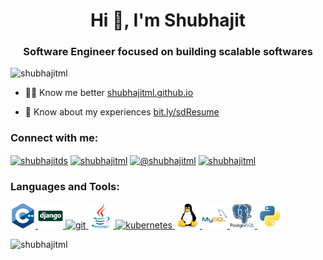 <h1 align="center">Hi 👋, I'm Shubhajit</h1>
<h3 align="center">Software Engineer focused on building scalable softwares</h3>

<p align="left"> <img src="https://komarev.com/ghpvc/?username=shubhajitml&label=Profile%20views&color=0e75b6&style=flat" alt="shubhajitml" /> </p>

- 👨‍💻 Know me better [shubhajitml.github.io](https://shubhajitml.github.io)

- 📄 Know about my experiences [bit.ly/sdResume](https://bit.ly/sdResume)

<h3 align="left">Connect with me:</h3>
<p align="left">
<a href="https://twitter.com/shubhajitds" target="blank"><img align="center" src="https://cdn.jsdelivr.net/npm/simple-icons@3.0.1/icons/twitter.svg" alt="shubhajitds" height="30" width="40" /></a>
<a href="https://linkedin.com/in/shubhajitml" target="blank"><img align="center" src="https://cdn.jsdelivr.net/npm/simple-icons@3.0.1/icons/linkedin.svg" alt="shubhajitml" height="30" width="40" /></a>
<a href="https://medium.com/@shubhajitml" target="blank"><img align="center" src="https://cdn.jsdelivr.net/npm/simple-icons@3.0.1/icons/medium.svg" alt="@shubhajitml" height="30" width="40" /></a>
<a href="https://www.leetcode.com/shubhajitml" target="blank"><img align="center" src="https://cdn.jsdelivr.net/npm/simple-icons@3.0.1/icons/leetcode.svg" alt="shubhajitml" height="30" width="40" /></a>
</p>

<h3 align="left">Languages and Tools:</h3>
<p align="left"> <a href="https://www.w3schools.com/cpp/" target="_blank"> <img src="https://raw.githubusercontent.com/devicons/devicon/master/icons/cplusplus/cplusplus-original.svg" alt="cplusplus" width="40" height="40"/> </a> <a href="https://www.djangoproject.com/" target="_blank"> <img src="https://raw.githubusercontent.com/devicons/devicon/master/icons/django/django-original.svg" alt="django" width="40" height="40"/> </a> <a href="https://git-scm.com/" target="_blank"> <img src="https://www.vectorlogo.zone/logos/git-scm/git-scm-icon.svg" alt="git" width="40" height="40"/> </a> <a href="https://www.java.com" target="_blank"> <img src="https://raw.githubusercontent.com/devicons/devicon/master/icons/java/java-original.svg" alt="java" width="40" height="40"/> </a> <a href="https://kubernetes.io" target="_blank"> <img src="https://www.vectorlogo.zone/logos/kubernetes/kubernetes-icon.svg" alt="kubernetes" width="40" height="40"/> </a> <a href="https://www.linux.org/" target="_blank"> <img src="https://raw.githubusercontent.com/devicons/devicon/master/icons/linux/linux-original.svg" alt="linux" width="40" height="40"/> </a> <a href="https://www.mysql.com/" target="_blank"> <img src="https://raw.githubusercontent.com/devicons/devicon/master/icons/mysql/mysql-original-wordmark.svg" alt="mysql" width="40" height="40"/> </a> <a href="https://www.postgresql.org" target="_blank"> <img src="https://raw.githubusercontent.com/devicons/devicon/master/icons/postgresql/postgresql-original-wordmark.svg" alt="postgresql" width="40" height="40"/> </a> <a href="https://www.python.org" target="_blank"> <img src="https://raw.githubusercontent.com/devicons/devicon/master/icons/python/python-original.svg" alt="python" width="40" height="40"/> </a> </p>

<p><img align="left" src="https://github-readme-stats.vercel.app/api/top-langs?username=shubhajitml&show_icons=true&locale=en&layout=compact" alt="shubhajitml" /></p>

